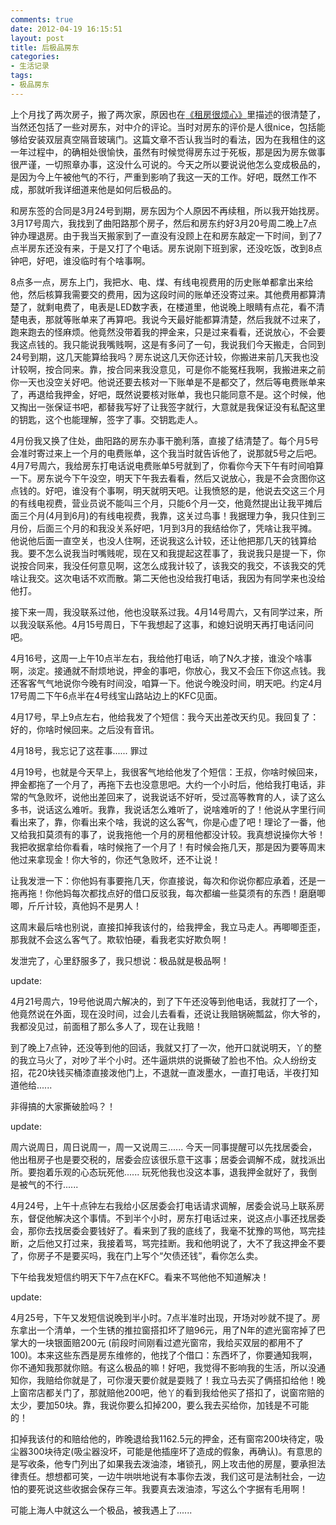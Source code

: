 ```yaml
---
comments: true
date: 2012-04-19 16:15:51
layout: post
title: 后极品房东
categories:
- 生活记录
tags:
- 极品房东
---
```


上个月找了两次房子，搬了两次家，原因也在[《租房很烦心》](/blog/2012/03/28/boring-renting/)里描述的很清楚了，当然还包括了一些对房东，对中介的评论。当时对房东的评价是人很nice，包括能够给安装双层真空隔音玻璃门。这篇文章不否认我当时的看法，因为在我租住的这一年过程中，的确相处很愉快，虽然有时候觉得房东过于死板，那是因为房东做事很严谨，一切照章办事，这没什么可说的。今天之所以要说说他怎么变成极品的，是因为今上午被他气的不行，严重到影响了我这一天的工作。好吧，既然工作不成，那就听我详细道来他是如何后极品的。
<!-- more -->
和房东签的合同是3月24号到期，房东因为个人原因不再续租，所以我开始找房。3月17号周六，我找到了曲阳路那个房子，然后和房东约好3月20号周二晚上7点钟办理退房。由于我当天搬家到了一直没有没顾上在和房东敲定一下时间，到了7点半房东还没有来，于是又打了个电话。房东说刚下班到家，还没吃饭，改到8点钟吧，好吧，谁没临时有个啥事啊。

8点多一点，房东上门，我把水、电、煤、有线电视费用的历史账单都拿出来给他，然后核算我需要交的费用，因为这段时间的账单还没寄过来。其他费用都算清楚了，就剩电费了，电表是LED数字表，在楼道里，他说晚上眼睛有点花，看不清楚电表，那就等账单来了再算吧。我说今天最好能都算清楚，然后我就不过来了，跑来跑去的怪麻烦。他竟然没带着我的押金来，只是过来看看，还说放心，不会要我这点钱的。我只能说我嘴贱啊，这是有多问了一句，我说我们今天搬走，合同到24号到期，这几天能算给我吗？房东说这几天你还计较，你搬进来前几天我也没计较啊，按合同来。靠，按合同来我没意见，可是你不能冤枉我啊，我搬进来之前你一天也没空关好吧。他说还要去核对一下账单是不是都交了，然后等电费账单来了，再退给我押金，好吧，既然说要核对账单，我也只能同意不是。这个时候，他又掏出一张保证书吧，都替我写好了让我签字就行，大意就是我保证没有私配这里的钥匙，这个也能理解，签字了事。交钥匙走人。

4月份我又换了住处，曲阳路的房东办事干脆利落，直接了结清楚了。每个月5号会准时寄过来上一个月的电费账单，这个我当时就告诉他了，说那就5号之后吧。4月7号周六，我给房东打电话说电费账单5号就到了，你看你今天下午有时间咱算一下。房东说今下午没空，明天下午我去看看，然后又说放心，我是不会贪图你这点钱的。好吧，谁没有个事啊，明天就明天吧。让我愤怒的是，他说去交这三个月的有线电视费，营业员说不能叫三个月，只能6个月一交，他竟然提出让我平摊后面三个月(4月到6月)的有线电视费，我靠，这关过鸟事！我据理力争，我只住到三月份，后面三个月的和我没关系好吧，1月到3月的我结给你了，凭啥让我平摊。他说他后面一直空关，也没人住啊，还说我这么计较，还让他把那几天的钱算给我。要不怎么说我当时嘴贱呢，现在又和我提起这茬事了，我说我只是提一下，你说按合同来，我没任何意见啊，这怎么成我计较了，该我交的我交，不该我交的凭啥让我交。这次电话不欢而散。第二天他也没给我打电话，我因为有同学来也没给他打。

接下来一周，我没联系过他，他也没联系过我。4月14号周六，又有同学过来，所以我没联系他。4月15号周日，下午我想起了这事，和媳妇说明天再打电话问问吧。

4月16号，这周一上午10点半左右，我给他打电话，响了N久才接，谁没个啥事啊，淡定。接通就不耐烦地说，押金的事吧，你放心，我又不会压下你这点钱。我还客客气气地说你今晚有时间没，咱算一下。他说今晚没时间，明天吧。约定4月17号周二下午6点半在4号线宝山路站边上的KFC见面。

4月17号，早上9点左右，他给我发了个短信：我今天出差改天约见。我回复了：好的，你啥时候回来。之后没有音讯。

4月18号，我忘记了这茬事...... 罪过

4月19号，也就是今天早上，我很客气地给他发了个短信：王叔，你啥时候回来，押金都拖了一个月了，再拖下去也没意思吧。大约一个小时后，他给我打电话，非常的气急败坏，说他出差回来了，说我说话不好听，受过高等教育的人，读了这么多书，说话这么难听。我靠，我说话怎么难听了，说啥难听的了！他说从字里行间看出来了，靠，你看出来个啥，我说的这么客气，你是心虚了吧！理论了一番，他又给我扣莫须有的事了，说我拖他一个月的房租他都没计较。我真想说操你大爷！我把收据拿给你看看，啥时候拖了一个月了！有时候会拖几天，那是因为要等周末他过来拿现金！你大爷的，你还气急败坏，还不让说！

让我发泄一下：你他妈有事要拖几天，你直接说，每次和你说你都应承着，还是一拖再拖！你他妈每次都找点好的借口反驳我，每次都编一些莫须有的东西！磨磨唧唧，斤斤计较，真他妈不是男人！

这周末最后啥也别说，直接扣掉我该付的，给我押金，我立马走人。再唧唧歪歪，那我就不会这么客气了。欺软怕硬，看我老实好欺负啊！

发泄完了，心里舒服多了，我只想说：极品就是极品啊！

update:

4月21号周六，19号他说周六解决的，到了下午还没等到他电话，我就打了一个，他竟然说在外面，现在没时间，过会儿去看看，还说让我赔锅碗瓢盆，你大爷的，我都没见过，前面租了那么多人了，现在让我赔！

到了晚上7点钟，还没等到他的回话，我就又打了一次，他开口就说明天，丫的整的我立马火了，对吵了半个小时。还牛逼烘烘的说撕破了脸也不怕。众人纷纷支招，花20块钱买桶漆直接泼他门上，不退就一直泼墨水，一直打电话，半夜打知道他给......

非得搞的大家撕破脸吗？！

update:

周六说周日，周日说周一，周一又说周三...... 今天一同事提醒可以先找居委会，他出租房子也是要交税的，居委会应该很乐意干这事；居委会调解不成，就找派出所。要抱着乐观的心态玩死他...... 玩死他我也没这本事，退我押金就好了，我倒是被气的不行......

4月24号，上午十点钟左右我给小区居委会打电话请求调解，居委会说马上联系房东，督促他解决这个事情。不到半个小时，房东打电话过来，说这点小事还找居委会，那你去找居委会要钱好了。看来到了我的底线了，我毫不犹豫的骂他，骂完挂断，之后他又打过来，我接着骂，骂完挂断。我和他明说了，大不了我这押金不要了，你房子不是要买吗，我在门上写个“欠债还钱”，看你怎么卖。

下午给我发短信约明天下午7点在KFC。看来不骂他他不知道解决！

update:

4月25号，下午又发短信说晚到半小时。7点半准时出现，开场对吵就不提了。房东拿出一个清单，一个生锈的推拉窗搭扣坏了赔96元，用了N年的遮光窗帘掉了巴掌大的一块银面赔200元 (前段时间刚看过遮光窗帘，我给买双层的都用不了100)。本来这些东西是房东维修的，他找了个借口：东西坏了，你要通知我啊，你不通知我那就你赔。有这么极品的嘛！好吧，我觉得不影响我的生活，所以没通知你，我赔给你就是了，可你漫天要价就是耍贱了！我立马去买了俩搭扣给他！晚上窗帘店都关门了，那就赔他200吧，他丫的看到我给他买了搭扣了，说窗帘赔的太少，要加50块。靠，我说你要么扣掉200，要么我去买给你，加钱是不可能的！

扣掉我该付的和赔给他的，昨晚退给我1162.5元的押金，还有窗帘200块待定，吸尘器300块待定(吸尘器没坏，可能是他插座坏了造成的假象，再确认)。有意思的是写收条，他专门列出了如果我去泼油漆，堵锁孔，网上攻击他的房屋，要承担法律责任。想想都可笑，一边牛哄哄地说有本事你去泼，我们这可是法制社会，一边怕的要死说这些收据会保存三年。我要真去泼油漆，写这么个字据有毛用啊！

可能上海人中就这么一个极品，被我遇上了......
